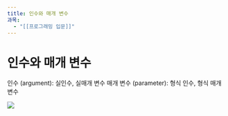 ```yaml
---
title: 인수와 매개 변수
과목:
  - "[[프로그래밍 입문]]"
---
```


# 인수와 매개 변수

인수 (argument): 실인수, 실매개 변수
매개 변수 (parameter): 형식 인수, 형식 매개 변수

![](https://i.imgur.com/Lls9RWo.png)
